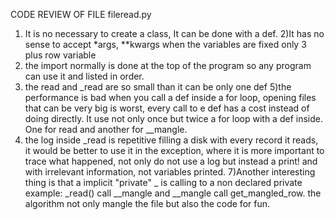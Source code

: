 CODE REVIEW OF FILE fileread.py

1) It is no necessary to create a class, It can be done with a def.
2)It has no sense to accept *args, **kwargs when the variables are fixed only 3 plus row variable
3) the import normally is done at the top of the program so any program can use it and listed in order.
4) the read and _read are so small than it can be only one def
5)the performance is bad when you call a def inside a for loop, opening files that can be very big is worst,
every call to e def has a cost instead of doing directly. It use not only once but twice a for loop with a def inside.
One for read and another for __mangle.
6) the log inside _read is repetitive filling a disk with every record it reads, it would be better to use it in the exception, where it is more important to trace what happened, not only do not use a log but instead a print! and with irrelevant information, not variables printed.
7)Another interesting thing is that a implicit "private"  _  is calling to a non declared private example: _read() call __mangle and __mangle call get_mangled_row.
the algorithm not only mangle the file but also the code for fun.
